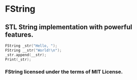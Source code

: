 # FString
## STL String implementation with powerful features.

```cpp
FString _str("Hello, ");
FString __str("World!\n");
_str.append(__str);
Print(_str);
```


### FString licensed under the terms of MIT License.
